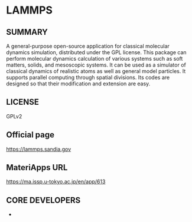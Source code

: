# LAMMPS 

## SUMMARY 

 A general-purpose open-source application for classical molecular dynamics simulation, distributed under the GPL license. This package can perform molecular dynamics calculation of various systems such as soft matters, solids, and mesoscopic systems. It can be used as a simulator of classical dynamics of realistic atoms as well as general model particles. It supports parallel computing through spatial divisions. Its codes are designed so that their modification and extension are easy.
## LICENSE 

 GPLv2 
## Official page 

 https://lammps.sandia.gov
## MateriApps URL 

 https://ma.issp.u-tokyo.ac.jp/en/app/613
## CORE DEVELOPERS 

- 
